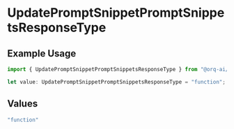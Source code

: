 # UpdatePromptSnippetPromptSnippetsResponseType

## Example Usage

```typescript
import { UpdatePromptSnippetPromptSnippetsResponseType } from "@orq-ai/node/models/operations";

let value: UpdatePromptSnippetPromptSnippetsResponseType = "function";
```

## Values

```typescript
"function"
```